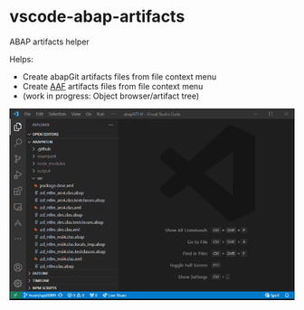 # vscode-abap-artifacts
ABAP artifacts helper

Helps:
* Create abapGit artifacts files from file context menu
* Create [AAF](https://github.com/SAP/abap-file-formats) artifacts files from file context menu
* (work in progress: Object browser/artifact tree)

![create](https://raw.githubusercontent.com/abaplint/vscode-abap-artifacts/main/create.gif)